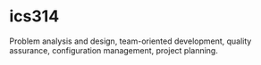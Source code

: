 # ics314
Problem analysis and design, team-oriented development, quality assurance, configuration management, project planning.
